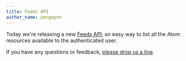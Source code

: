 ```yaml
---
title: Feeds API
author_name: pengwynn
---
```


Today we're releasing a new [Feeds API][], an easy way to list all the Atom
resources available to the authenticated user.



If you have any questions or feedback, [please drop us a line][contact].

[Feeds API]: /v3/activity/feeds/
[contact]: https://github.com/contact?form[subject]=Feeds%20API


